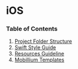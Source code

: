 # iOS

### Table of Contents

1. [Project Folder Structure](https://github.com/mobillium/iOS-Guidelines/blob/master/project-folder-structure.md)
2. [Swift Style Guide](https://github.com/mobillium/iOS-Guidelines/blob/master/swift-guideline.md)
3. [Resources Guideline](https://github.com/mobillium/iOS-Guidelines/blob/master/resources-guideline.md)
4. [Mobillium Templates](https://github.com/mobillium/iOS-Guidelines/blob/master/Templates/install-templates.md)
